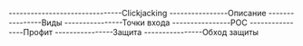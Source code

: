 -------------------------------Clickjacking
----------------Описание
----------------Виды
----------------Точки входа
----------------POC
----------------Профит
----------------Защита
----------------Обход защиты

